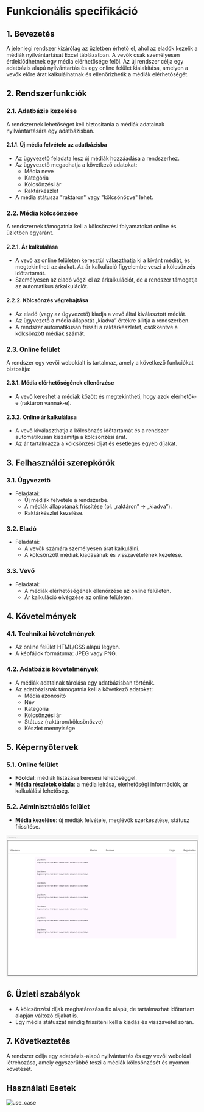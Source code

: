 # Funkcionális specifikáció

## 1. Bevezetés
A jelenlegi rendszer kizárólag az üzletben érhető el, ahol az eladók kezelik a médiák nyilvántartását Excel táblázatban. A vevők csak személyesen érdeklődhetnek egy média elérhetősége felől. Az új rendszer célja egy adatbázis alapú nyilvántartás és egy online felület kialakítása, amelyen a vevők előre árat kalkulálhatnak és ellenőrizhetik a médiák elérhetőségét.

## 2. Rendszerfunkciók

### 2.1. Adatbázis kezelése
A rendszernek lehetőséget kell biztosítania a médiák adatainak nyilvántartására egy adatbázisban.

#### 2.1.1. Új média felvétele az adatbázisba
- Az ügyvezető feladata lesz új médiák hozzáadása a rendszerhez.
- Az ügyvezető megadhatja a következő adatokat:
  - Média neve
  - Kategória
  - Kölcsönzési ár
  - Raktárkészlet
- A média státusza "raktáron" vagy "kölcsönözve" lehet.

### 2.2. Média kölcsönzése
A rendszernek támogatnia kell a kölcsönzési folyamatokat online és üzletben egyaránt.

#### 2.2.1. Ár kalkulálása
- A vevő az online felületen keresztül választhatja ki a kívánt médiát, és megtekintheti az árakat. Az ár kalkuláció figyelembe veszi a kölcsönzés időtartamát.
- Személyesen az eladó végzi el az árkalkulációt, de a rendszer támogatja az automatikus árkalkulációt.

#### 2.2.2. Kölcsönzés végrehajtása
- Az eladó (vagy az ügyvezető) kiadja a vevő által kiválasztott médiát.
- Az ügyvezető a média állapotát „kiadva” értékre állítja a rendszerben.
- A rendszer automatikusan frissíti a raktárkészletet, csökkentve a kölcsönzött médiák számát.

### 2.3. Online felület
A rendszer egy vevői weboldalt is tartalmaz, amely a következő funkciókat biztosítja:

#### 2.3.1. Média elérhetőségének ellenőrzése
- A vevő kereshet a médiák között és megtekintheti, hogy azok elérhetők-e (raktáron vannak-e).

#### 2.3.2. Online ár kalkulálása
- A vevő kiválaszthatja a kölcsönzés időtartamát és a rendszer automatikusan kiszámítja a kölcsönzési árat.
- Az ár tartalmazza a kölcsönzési díjat és esetleges egyéb díjakat.

## 3. Felhasználói szerepkörök

### 3.1. Ügyvezető
- Feladatai:
  - Új médiák felvétele a rendszerbe.
  - A médiák állapotának frissítése (pl. „raktáron” → „kiadva”).
  - Raktárkészlet kezelése.

### 3.2. Eladó
- Feladatai:
  - A vevők számára személyesen árat kalkulálni.
  - A kölcsönzött médiák kiadásának és visszavételének kezelése.

### 3.3. Vevő
- Feladatai:
  - A médiák elérhetőségének ellenőrzése az online felületen.
  - Ár kalkuláció elvégzése az online felületen.

## 4. Követelmények

### 4.1. Technikai követelmények
- Az online felület HTML/CSS alapú legyen.
- A képfájlok formátuma: JPEG vagy PNG.

### 4.2. Adatbázis követelmények
- A médiák adatainak tárolása egy adatbázisban történik.
- Az adatbázisnak támogatnia kell a következő adatokat:
  - Média azonosító
  - Név
  - Kategória
  - Kölcsönzési ár
  - Státusz (raktáron/kölcsönözve)
  - Készlet mennyisége

## 5. Képernyőtervek

### 5.1. Online felület
- **Főoldal**: médiák listázása keresési lehetőséggel.
- **Média részletek oldala**: a média leírása, elérhetőségi információk, ár kalkulálási lehetőség.
  
### 5.2. Adminisztrációs felület
- **Média kezelése**: új médiák felvétele, meglévők szerkesztése, státusz frissítése.

![Főoldal Képernyőterve](https://github.com/CsobaPeter/Videoteka_informatikairendszer/blob/main/Kepernyoterv.PNG)

## 6. Üzleti szabályok
- A kölcsönzési díjak meghatározása fix alapú, de tartalmazhat időtartam alapján változó díjakat is.
- Egy média státuszát mindig frissíteni kell a kiadás és visszavétel során.

## 7. Következtetés
A rendszer célja egy adatbázis-alapú nyilvántartás és egy vevői weboldal létrehozása, amely egyszerűbbé teszi a médiák kölcsönzését és nyomon követését.

## Használati Esetek
![use_case](https://github.com/user-attachments/assets/2f37e5dd-2357-4aaf-ab8f-cb85dfbfd5bb)
